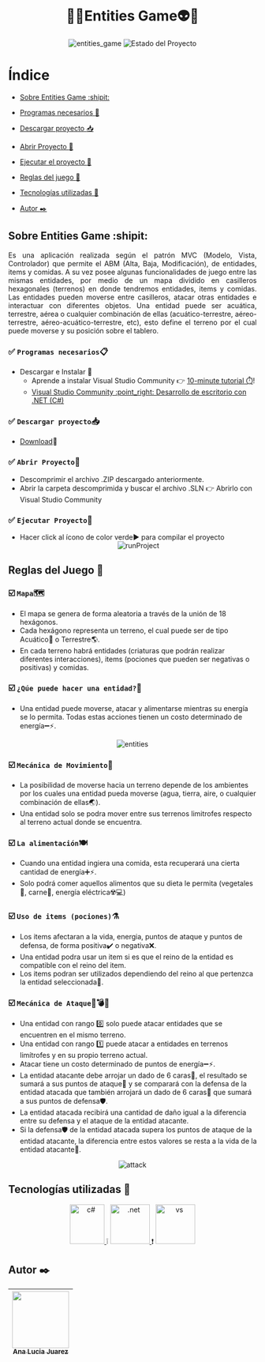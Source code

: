 


<h1 align="center">👺👾Entities Game👽👹</h1>
<section align="center">
  <img src="https://meups.com.br/wp-content/uploads/2023/08/Industria-dos-Games-900x503.jpg" alt="entities_game">
  
   <img src="https://img.shields.io/badge/ESTADO-EN DESARROLLO-green" alt="Estado del Proyecto">
</section>


# Índice
- [Sobre Entities Game :shipit:](#sobre-entities-game-shipit)

- [Programas necesarios :memo:](#white_check_mark-programas-necesariosclipboard)

- [Descargar proyecto :inbox_tray:](#white_check_mark-descargar-proyectoinbox_tray)
   

- [Abrir Proyecto :open_file_folder:](#white_check_mark-abrir-proyectoopen_file_folder)
    
- [Ejecutar el proyecto :rocket:](#white_check_mark-ejecutar-proyectorocket)

- [Reglas del juego :scroll:](#reglas-del-juego-scroll)

- [Tecnologías utilizadas :hammer:](#tecnologías-utilizadas-hammer)

- [Autor :black_nib:](#autor-black_nib)


## Sobre Entities Game :shipit:

<p align="justify">
<!--Se pretende desarrollar un videojuego basado en turnos. El juego se desarrolla en un mapa dividido en casilleros hexagonales (terrenos) en donde los jugadores pueden posicionar entidades. Estas entidades pueden moverse entre casilleros, atacar otras entidades e interactuar con diferentes objetos. Una entidad puede ser acuática, terrestre, aérea o cualquier combinación de ellas (acuático-terrestre, aéreo-terrestre, aéreo-acuático-terrestre, etc), esto define el terreno por el cual puede moverse y su posición sobre el tablero.-->
Es una aplicación realizada según el patrón MVC (Modelo, Vista, Controlador) que permite el ABM (Alta, Baja, Modificación), de entidades, items y comidas. A su vez posee algunas funcionalidades de juego entre las mismas entidades, por medio de un mapa dividido en casilleros hexagonales (terrenos) en donde tendremos entidades, items y comidas. Las entidades pueden moverse entre casilleros, atacar otras entidades e interactuar con diferentes objetos. Una entidad puede ser acuática, terrestre, aérea o cualquier combinación de ellas (acuático-terrestre, aéreo-terrestre, aéreo-acuático-terrestre, etc), esto define el terreno por el cual puede moverse y su posición sobre el tablero.
</p>



### :white_check_mark: `Programas necesarios`:clipboard:
- Descargar e Instalar :arrow_down_small: 
  - Aprende a instalar Visual Studio Community :point_right: [10-minute tutorial ⏱️](https://www.youtube.com/watch?v=0Bylp5rPnWg)! 
  - <a href="https://visualstudio.microsoft.com/es/" target="_blank"> 
         Visual Studio Community :point_right: Desarrollo de escritorio con .NET (C#)
    </a>    
   

### :white_check_mark: `Descargar proyecto`:inbox_tray:
- [Download](https://github.com/manita02/probandoAnimales/archive/refs/heads/main.zip):anger: 



### :white_check_mark: `Abrir Proyecto`:open_file_folder:
- Descomprimir el archivo .ZIP descargado anteriormente.
- Abrir la carpeta descomprimida y buscar el archivo .SLN :point_right: Abrirlo con Visual Studio Community

  
### :white_check_mark: `Ejecutar Proyecto`:rocket:
- Hacer click al ícono de color verde▶️ para compilar el proyecto
  <section align="center">
      <img src="https://learn.microsoft.com/es-es/visualstudio/get-started/csharp/media/vs-2022/start-button.png?view=vs-2022" alt="runProject">
  </section>


## Reglas del Juego :scroll:
### :ballot_box_with_check: `Mapa`🗺️
- El mapa se genera de forma aleatoria a través de la unión de 18 hexágonos. 
- Cada hexágono representa un terreno, el cual puede ser de tipo Acuático🌊 o Terrestre🌎. 
- En cada terreno habrá entidades (criaturas que podrán realizar diferentes interacciones), items (pociones que pueden ser negativas o positivas) y comidas.

### :ballot_box_with_check: `¿Qúe puede hacer una entidad?`🐉
- Una entidad puede moverse, atacar y alimentarse mientras su energía se lo permita. Todas estas acciones tienen un costo determinado de energía➖⚡.

<section align="center">
      <img src="https://www.escapistmagazine.com/wp-content/uploads/2022/08/major-games-list-august-december-2022.jpg?resize=800%2C400" alt="entities">
</section>

### :ballot_box_with_check: `Mecánica de Movimiento`👣
- La posibilidad de moverse hacia un terreno depende de los ambientes por los cuales una entidad pueda moverse (agua, tierra, aire, o cualquier combinación de ellas🌏).
- Una entidad solo se podra mover entre sus terrenos limitrofes respecto al terreno actual donde se encuentra. 

### :ballot_box_with_check: `La alimentación`🍽️
- Cuando una entidad ingiera una comida, esta recuperará una cierta cantidad de energía➕⚡.
- Solo podrá comer aquellos alimentos que su dieta le permita (vegetales🥬, carne🍖, energía eléctrica☢️💻)


### :ballot_box_with_check: `Uso de items (pociones)`⚗️
- Los items afectaran a la vida, energia, puntos de ataque y puntos de defensa, de forma positiva✔️ o negativa❌. 
- Una entidad podra usar un item si es que el reino de la entidad es compatible con el reino del item. 
- Los items podran ser utilizados  dependiendo del reino al que pertenzca la entidad seleccionada🐲. 

### :ballot_box_with_check: `Mecánica de Ataque`🤜💣💥
- Una entidad con rango 0️⃣ solo puede atacar entidades que se encuentren en el mismo terreno.
- Una entidad con rango 1️⃣ puede atacar a entidades en terrenos limítrofes y en su propio terreno actual. 
- Atacar tiene un costo determinado de puntos de energía➖⚡. 
- La entidad atacante debe arrojar un dado de 6 caras🎲, el resultado se sumará a sus puntos de ataque🥊 y se comparará con la defensa de la entidad atacada que también arrojará un dado de 6 caras🎲 que sumará a sus puntos de defensa🛡️.
- La entidad atacada recibirá una cantidad de daño igual a la diferencia entre su defensa y el ataque de la entidad atacante.
- Si la defensa🛡️ de la entidad atacada supera los puntos de ataque de la entidad atacante, la diferencia entre estos valores se resta a la vida de la entidad atacante🥊. 

<section align="center">
      <img src="https://i0.wp.com/actugeekgaming.com/wp-content/uploads/2019/10/payday3-ps5-release-768x432.jpg?resize=696%2C392&ssl=1" alt="attack">
</section>

  
## Tecnologías utilizadas :hammer:
<section align="center">
<a href="https://learn.microsoft.com/es-es/dotnet/csharp/tour-of-csharp/" target="_blank"> <img src="https://upload.wikimedia.org/wikipedia/commons/thumb/b/bd/Logo_C_sharp.svg/1200px-Logo_C_sharp.svg.png" alt="c#" width="70" height="80"/> </a> ❕
<a href="https://dotnet.microsoft.com/es-es/learn/dotnet/what-is-dotnet" target="_blank"> <img class="img" src="https://seeklogo.com/images/1/net-logo-681E247422-seeklogo.com.png" alt=".net" width="80" height="80"/> </a> ❗
<a href="https://visualstudio.microsoft.com/es/#vs-section" target="_blank"> <img class="img" src="https://cdn-icons-png.flaticon.com/512/906/906324.png" alt="vs" width="80" height="80"/> </a>
</section>



## Autor :black_nib:
| [<img src="https://i.pinimg.com/564x/f7/20/31/f72031b55dcf72ad48889c7a9b2abf80.jpg" width=115><br><sub>Ana Lucia Juarez</sub>](https://github.com/manita02) | 
| :---: |
